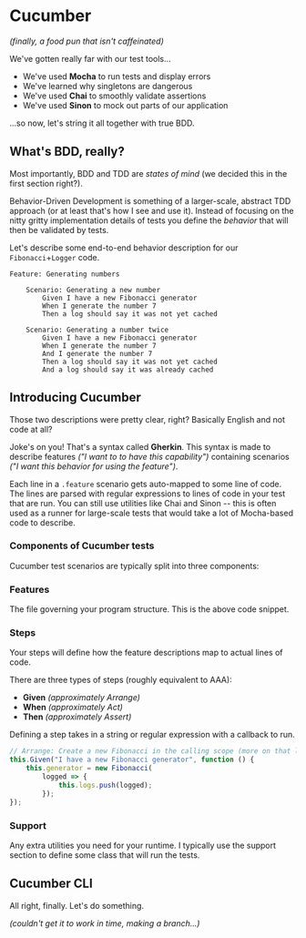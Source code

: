 # Cucumber

*(finally, a food pun that isn't caffeinated)*

We've gotten really far with our test tools...

* We've used **Mocha** to run tests and display errors
* We've learned why singletons are dangerous
* We've used **Chai** to smoothly validate assertions
* We've used **Sinon** to mock out parts of our application

...so now, let's string it all together with true BDD.

## What's BDD, really?

Most importantly, BDD and TDD are *states of mind* (we decided this in the first section right?).

Behavior-Driven Development is something of a larger-scale, abstract TDD approach (or at least that's how I see and use it).
Instead of focusing on the nitty gritty implementation details of tests you define the *behavior* that will then be validated by tests.

Let's describe some end-to-end behavior description for our `Fibonacci`+`Logger` code.

```cucumber
Feature: Generating numbers

    Scenario: Generating a new number
        Given I have a new Fibonacci generator
        When I generate the number 7
        Then a log should say it was not yet cached

    Scenario: Generating a number twice
        Given I have a new Fibonacci generator
        When I generate the number 7
        And I generate the number 7
        Then a log should say it was not yet cached
        And a log should say it was already cached
```

## Introducing Cucumber

Those two descriptions were pretty clear, right?
Basically English and not code at all?

Joke's on you!
That's a syntax called **Gherkin**.
This syntax is made to describe features *("I want to to have this capability")* containing scenarios *("I want this behavior for using the feature")*.

Each line in a `.feature` scenario gets auto-mapped to some line of code.
The lines are parsed with regular expressions to lines of code in your test that are run.
You can still use utilities like Chai and Sinon -- this is often used as a runner for large-scale tests that would take a lot of Mocha-based code to describe.

### Components of Cucumber tests

Cucumber test scenarios are typically split into three components:

### Features

The file governing your program structure.
This is the above code snippet.

### Steps

Your steps will define how the feature descriptions map to actual lines of code.

There are three types of steps (roughly equivalent to AAA):

* **Given** *(approximately Arrange)*
* **When** *(approximately Act)*
* **Then** *(approximately Assert)*

Defining a step takes in a string or regular expression with a callback to run.

```javascript
// Arrange: Create a new Fibonacci in the calling scope (more on that later)
this.Given("I have a new Fibonacci generator", function () {
    this.generator = new Fibonacci(
        logged => {
            this.logs.push(logged);
        });
});
```

### Support

Any extra utilities you need for your runtime.
I typically use the support section to define some class that will run the tests.

## Cucumber CLI

All right, finally.
Let's do something.

*(couldn't get it to work in time, making a branch...)*
